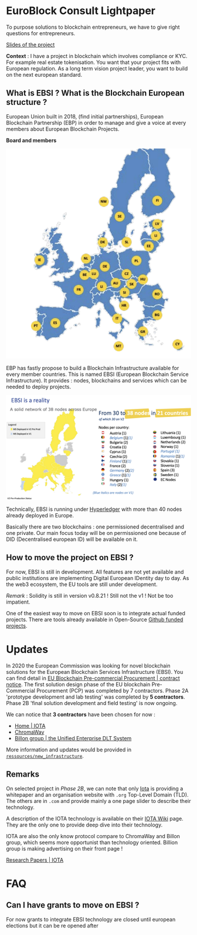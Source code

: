# EuroBlock Consult Lightpaper


To purpose solutions to blockchain entrepreneurs, we have to give right questions for entrepreneurs.


[Slides of the project](./docs/EuroBlock_Consult.pdf)

**Context** : I have a project in blockchain which involves compliance or KYC. For example real estate tokenisation. You want that your project fits with European regulation. 
As a long term vision project leader, you want to build on the next european standard. 


## What is EBSI ? What is the Blockchain European structure ?

European Union built in 2018, (find initial partnerships), European Blockchain Partnership (EBP) in order to manage and give a voice at every members about European Blockchain Projects.

**Board and members**

![EBP Board](./assets/EBP_board.png)

EBP has fastly propose to build a Blockchain Infrastructure available for every member countries. This is named EBSI (European Blockchain Service Infrastructure). It provides : nodes, blockchains and services which can be needed to deploy projects.

![Nodes](./assets/ebsi_nodes.png)

Technically, EBSI is running under [Hyperledger](https://www.hyperledger.org/) with more than 40 nodes already deployed in Europe. 

Basically there are two blockchains : one permissioned decentralised and one private. 
Our main focus today will be on permissioned one because of DID (Decentralised european ID) will be available on it.



## How to move the project on EBSI ?

For now, EBSI is still in development. All features are not yet available and public institutions are implementing Digital European IDentity day to day. 
As the web3 ecosystem, the EU tools are still under development. 

*Remark* : Solidity is still in version v0.8.21 ! Still not the v1 ! Not be too impatient.


One of the easiest way to move on EBSI soon is to integrate actual funded projects. 
There are tools already available in Open-Source [Github funded projects]().


# Updates

In 2020 the European Commission was looking for novel blockchain solutions for the European Blockchain Services Infrastructure (EBSI). You can find detail in [EU Blockchain Pre-commercial Procurement | contract notice](./ressources/new_infrastructure/2020-OJS230-565744-en.pdf). 
The first solution design phase of the EU blockchain Pre-Commercial Procurement (PCP) was completed by 7 contractors. Phase 2A 'prototype development and lab testing' was completed by **5 contractors**. Phase 2B 'final solution development and field testing' is now ongoing. 

We can notice that **3 contractors** have been chosen for now : 
- [Home | IOTA](https://www.iota.org/)
- [ChromaWay](https://chromaway.com/)
- [Billon group | the Unified Enterprise DLT System](https://billongroup.com/) 


More information and updates would be provided in [`ressources/new_infrastructure`](./ressources/new_infrastructure). 

## Remarks

On selected project in *Phase 2B*, we can note that only [Iota](https://www.iota.org) is providing a whitepaper and an organisation website with `.org` Top-Level Domain (TLD). The others are in `.com` and provide mainly a one page slider to describe their technology. 

A description of the IOTA technology is available on their [IOTA Wiki](https://wiki.iota.org/) page. They are the only one to provide deep dive into their technology. 

IOTA are also the only know protocol compare to ChromaWay and Billon group, which seems more opportunist than technology oriented. Billion group is making advertising on their front page ! 

[Research Papers | IOTA](https://www.iota.org/foundation/research-papers)


# FAQ 

## Can I have grants to move on EBSI ?

For now grants to integrate EBSI technology are closed until european elections but it can be re opened after 









